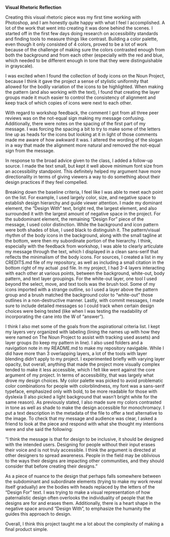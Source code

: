 **Visual Rhetoric Reflection**

Creating this visual rhetoric piece was my first time working with Photoshop, and I am honestly quite happy with what I feel I accomplished. A lot of the work that went into creating it was done behind the scenes. I started off in the first few days doing research on accessibility standards and finding tools to measure things like contrast. Building a color palette, even though it only consisted of 4 colors, proved to be a lot of work because of the challenge of making sure the colors contrasted enough from both the background and from each other (especially with the red and blue, which needed to be different enough in tone that they were distinguishable in grayscale).

I was excited when I found the collection of body icons on the Noun Project, because I think it gave the project a sense of stylistic uniformity that allowed for the bodily variation of the icons to be highlighted. When making the pattern (and also working with the text), I found that creating the layer groups made it much easier to control the consistency of alignment and keep track of which copies of icons were next to each other.

With regard to workshop feedback, the comment I got from all three peer reviews was on the not-equal sign making my message confusing. Additionally, there were notes on the spacing of the first part of my message. I was forcing the spacing a bit to try to make some of the letters line up as heads for the icons but looking at it in light of those comments made me aware of how awkward it was. I altered the wording of the slogan in a way that made the alignment more natural and removed the not-equal sign from the message.

In response to the broad advice given to the class, I added a follow-up source. I made the text small, but kept it well above minimum font size from an accessibility standpoint. This definitely helped my argument have more directionality in terms of giving viewers a way to do something about their design practices if they feel compelled.

Breaking down the baseline criteria, I feel like I was able to meet each point on the list. For example, I used largely color, size, and negative space to establish design hierarchy and guide viewer attention. I made my dominant element, the “Design With” text, bright red, the largest element, and also surrounded it with the largest amount of negative space in the project. For the subdominant element, the remaining “Design For” piece of the message, I used color distinction. While the background and icon pattern were both shades of blue, I used black to distinguish it. The pattern/visual rhythm of the body icons in the background, along with the small tagline at the bottom, were then my subordinate portion of the hierarchy. I think, especially with the feedback from workshop, I was able to clearly articulate my message through the text, which I displayed in a clean sans-serif that reflects the minimalism of the body icons. For sources, I created a list in my CREDITS.md file of my repository, as well as including a small citation in the bottom right of my actual .psd file. In my project, I had 3-4 layers interacting with each other at various points, between the background, white-out, body pattern, and text layer groupings. For the white-out layer, one tool I used beyond the select, move, and text tools was the brush tool. Some of my icons imported with a strange outline, so I used a layer above the pattern group and a brush matched the background color to “white-out” those outlines in a non-destructive manner. Lastly, with commit messages, I made sure to include detailed messages so I could track when certain design choices were being tested (like when I was testing the readability of incorporating the cane into the W of “answer”).

I think I also met some of the goals from the aspirational criteria list. I kept my layers very organized with labeling (lining the names up with how they were named on The Noun Project to assist with tracking used assets) and layer groups (to keep my pattern in line). I also used folders and a navigation note in my README.md to make my repository navigable. While I did have more than 3 overlapping layers, a lot of the tools with layer blending didn’t apply to my project. I experimented briefly with varying layer opacity, but overall, anything that made the project more visually complex tended to make it less accessible, which I felt like went against the core argument of my project. In terms of accessibility, that was largely what drove my design choices. My color palette was picked to avoid problematic color combinations for people with colorblindness, my font was a sans-serif typeface, emphasized only with bold, to be more readable for those with dyslexia (I also picked a light background that wasn’t bright white for the same reason). As previously stated, I also made sure my colors contrasted in tone as well as shade to make the design accessible for monochromacy. I put a text description in the metadata of the file to offer a text alternative to the image. To check that my message and audience was clear, I asked a friend to look at the piece and respond with what she thought my intentions were and she said the following:

“I think the message is that for design to be inclusive, it should be designed with the intended users. Designing for people without their input erases their voice and is not truly accessible.
I think the argument is directed at other designers to spread awareness. People in the field may be oblivious to the ways their designs are impacting other communities, and they should consider that before creating their designs.”

As a piece of nuance to the design that perhaps falls somewhere between the subdominant and subordinate elements (trying to make my work reveal itself gradually) are the bodies with heads replaced by the letters of the “Design For” text. I was trying to make a visual representation of how paternalistic design often overlooks the individuality of people that the designs are for and erases them. Additionally, there is a heart shape in the negative space around “Design With”, to emphasize the humanity the guides this approach to design.

Overall, I think this project taught me a lot about the complexity of making a final product simple.
